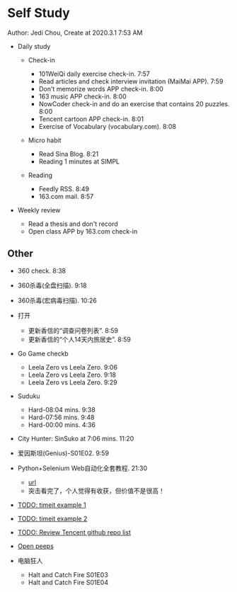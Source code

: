 # Self Study

Author: Jedi Chou, Create at 2020.3.1 7:53 AM

* Daily study
  * Check-in
    * 101WeiQi daily exercise check-in. 7:57
    * Read articles and check interview invitation (MaiMai APP). 7:59
    * Don't memorize words APP check-in. 8:00
    * 163 music APP check-in. 8:00
    * NowCoder check-in and do an exercise that contains 20 puzzles. 8:00
    * Tencent cartoon APP check-in. 8:01
    * Exercise of Vocabulary (vocabulary.com). 8:08

  * Micro habit
    * Read Sina Blog. 8:21
    * Reading 1 minutes at SIMPL

  * Reading
    * Feedly RSS. 8:49
    * 163.com mail. 8:57

* Weekly review
  * Read a thesis and don't record
  * Open class APP by 163.com check-in

## Other

* 360 check. 8:38
* 360杀毒(全盘扫描). 9:18
* 360杀毒(宏病毒扫描). 10:26

* 打开
  * 更新香信的“调查问卷列表”. 8:59
  * 更新香信的“个人14天内旅居史”. 8:59

* Go Game checkb
  * Leela Zero vs Leela Zero. 9:06
  * Leela Zero vs Leela Zero. 9:18
  * Leela Zero vs Leela Zero. 9:29

* Suduku
  * Hard-08:04 mins. 9:38
  * Hard-07:56 mins. 9:48
  * Hard-00:00 mins. 4:36

* City Hunter: SinSuko at 7:06 mins. 11:20
* 爱因斯坦(Genius)-S01E02. 9:59

* Python+Selenium Web自动化全套教程. 21:30
  * [url](https://www.bilibili.com/video/av64421994?from=search&seid=6946084417882420016)
  * 突击看完了，个人觉得有收获，但价值不是很高！

* [TODO: timeit example 1](https://www.geeksforgeeks.org/timeit-python-examples/)
* [TODO: timeit example 2](https://www.guru99.com/timeit-python-examples.html)
* [TODO: Review Tencent github repo list](https://github.com/Tencent)
* [Open peeps](https://www.openpeeps.com/)

* 电脑狂人
  * Halt and Catch Fire S01E03
  * Halt and Catch Fire S01E04
